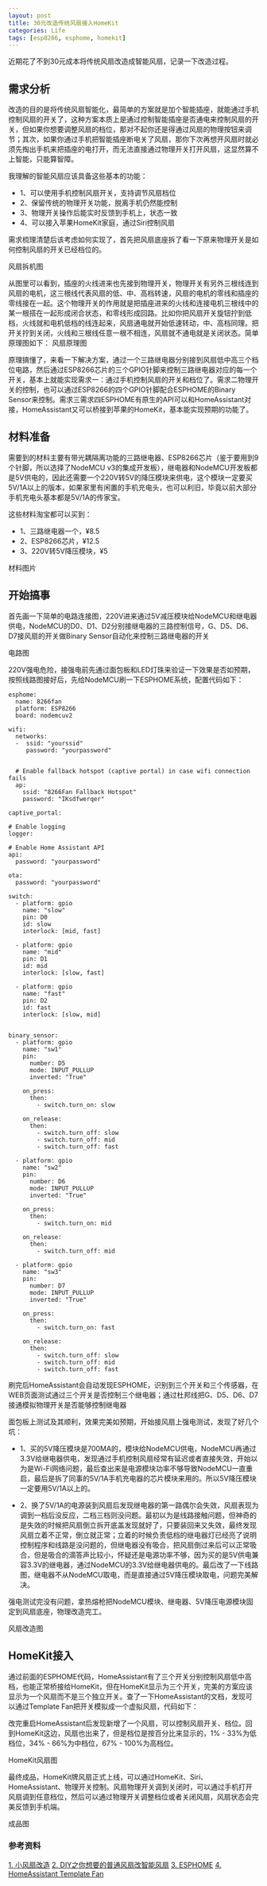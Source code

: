 ```yaml
---
layout: post
title: 30元改造传统风扇接入HomeKit
categories: Life
tags: [esp8266, esphome, homekit]
---
```


近期花了不到30元成本将传统风扇改造成智能风扇，记录一下改造过程。


## 需求分析
改造的目的是将传统风扇智能化，最简单的方案就是加个智能插座，就能通过手机控制风扇的开关了，这种方案本质上是通过控制智能插座是否通电来控制风扇的开关，但如果你想要调整风扇的档位，那对不起你还是得通过风扇的物理按钮来调节；其次，如果你通过手机把智能插座断电关了风扇，那你下次再想开风扇时就必须先掏出手机来把插座的电打开，而无法直接通过物理开关打开风扇，这显然算不上智能，只能算智障。

我理解的智能风扇应该具备这些基本的功能：

-   1、可以使用手机控制风扇开关，支持调节风扇档位
-   2、保留传统的物理开关功能，脱离手机仍然能控制
-   3、物理开关操作后能实时反馈到手机上，状态一致
-   4、可以接入苹果HomeKit家庭，通过Siri控制风扇

需求梳理清楚后该考虑如何实现了，首先把风扇底座拆了看一下原来物理开关是如何控制风扇的开关已经档位的。

风扇拆机图

从图里可以看到，插座的火线进来也先接到物理开关，物理开关有另外三根线连到风扇的电机，这三根线代表风扇的低、中、高档转速，风扇的电机的零线和插座的零线接在一起。这个物理开关的作用就是把插座进来的火线和连接电机三根线中的某一根搭在一起形成闭合状态，和零线形成回路。比如你把风扇开关旋钮拧到低档，火线就和电机低档的线连起来，风扇通电就开始低速转动，中、高档同理。把开关拧到关闭，火线和三根线任意一根不相连，风扇就不通电就是关闭状态。简单原理图如下：
风扇原理图

原理搞懂了，来看一下解决方案，通过一个三路继电器分别接到风扇低中高三个档位电路，然后通过ESP8266芯片的三个GPIO针脚来控制三路继电器对应的每一个开关，基本上就能实现需求一：通过手机控制风扇的开关和档位了。需求二物理开关的控制，也可以通过ESP8266的四个GPIO针脚配合ESPHOME的Binary Sensor来控制。需求三需求四ESPHOME有原生的API可以和HomeAssistant对接，HomeAssistant又可以桥接到苹果的HomeKit，基本能实现预期的功能了。

## 材料准备
需要到的材料主要有带光耦隔离功能的三路继电器、ESP8266芯片（鉴于要用到9个针脚，所以选择了NodeMCU v3的集成开发板），继电器和NodeMCU开发板都是5V供电的，因此还需要一个220V转5V的降压模块来供电，这个模块一定要买5V/1A以上的版本，如果家里有闲置的手机充电头，也可以利旧，毕竟以前大部分手机充电头基本都是5V/1A的传家宝。

这些材料淘宝都可以买到：

* 1、三路继电器一个，¥8.5
* 2、ESP8266芯片，¥12.5
* 3、220V转5V降压模块，¥5

材料图片

## 开始搞事
首先画一下简单的电路连接图，220V进来通过5V减压模块给NodeMCU和继电器供电，NodeMCU的D0、D1、D2分别接继电器的三路控制信号，G、D5、D6、D7接风扇的开关做Binary Sensor自动化来控制三路继电器的开关

电路图

220V强电危险，接强电前先通过面包板和LED灯珠来验证一下效果是否如预期，按照线路图接好后，先给NodeMCU刷一下ESPHOME系统，配置代码如下：

```
esphome:
  name: 8266fan
  platform: ESP8266
  board: nodemcuv2

wifi:
  networks:
  -  ssid: "yourssid"
     password: "yourpassword"


  # Enable fallback hotspot (captive portal) in case wifi connection fails
  ap:
    ssid: "8266Fan Fallback Hotspot"
    password: "IKsdfwerqer"

captive_portal:

# Enable logging
logger:

# Enable Home Assistant API
api:
  password: "yourpassword"

ota:
  password: "yourpassword"

switch:
  - platform: gpio
    name: "slow"
    pin: D0
    id: slow
    interlock: [mid, fast]

  - platform: gpio
    name: "mid"
    pin: D1
    id: mid
    interlock: [slow, fast]
    
  - platform: gpio
    name: "fast"
    pin: D2
    id: fast
    interlock: [slow, mid]
    

binary_sensor:
  - platform: gpio
    name: "sw1"
    pin:
      number: D5
      mode: INPUT_PULLUP
      inverted: "True"

    on_press: 
      then:
        - switch.turn_on: slow

    on_release: 
      then:
        - switch.turn_off: slow
        - switch.turn_off: mid
        - switch.turn_off: fast

  - platform: gpio
    name: "sw2"
    pin:
      number: D6
      mode: INPUT_PULLUP
      inverted: "True"

    on_press: 
      then:
        - switch.turn_on: mid

    on_release: 
      then:
        - switch.turn_off: mid
 
  - platform: gpio
    name: "sw3"
    pin:
      number: D7
      mode: INPUT_PULLUP
      inverted: "True"

    on_press: 
      then:
        - switch.turn_on: fast

    on_release: 
      then:
        - switch.turn_off: slow
        - switch.turn_off: mid
        - switch.turn_off: fast
```

刷完后HomeAssistant会自动发现ESPHOME，识别到三个开关和三个传感器，在WEB页面测试通过三个开关是否控制三个继电器；通过杜邦线把G、D5、D6、D7接通模拟物理开关是否能够控制继电器


面包板上测试及其顺利，效果完美如预期，开始接风扇上强电测试，发现了好几个坑：

* 1、买的5V降压模块是700MA的，模块给NodeMCU供电，NodeMCU再通过3.3V给继电器供电，发现通过手机控制风扇经常有延迟或者直接失效，开始以为是Wi-Fi网络问题，最后查出来是电源模块功率不够导致NodeMCU一直重启，最后是拆了同事的5V/1A手机充电器的芯片模块来用的。所以5V降压模块一定要用5V/1A以上的。

* 2、换了5V/1A的电源装到风扇后发现继电器的第一路偶尔会失效，风扇表现为调到一档后没反应，二档三档则没问题。最初以为是线路接触问题，但神奇的是失效的时候把风扇倒立拆开底盖发现就好了，只要装回来又失效，最终发现风扇立着不正常，倒立就正常；立着的时候负责低档的继电器灯已经亮了说明控制程序和线路是没问题的，但继电器没有吸合，把风扇倒过来后可以正常吸合，但是吸合的滴答声比较小，怀疑还是电源功率不够，因为买的是5V供电兼容3.3V的继电器，通过NodeMCU的3.3V给继电器供电的。最后改了一下线路图，继电器不从NodeMCU取电，而是直接通过5V降压模块取电，问题完美解决。



强电测试完没有问题，拿热熔枪把NodeMCU模块、继电器、5V降压电源模块固定到风扇底座，物理改造完工。

风扇改造图


## HomeKit接入

通过前面的ESPHOME代码，HomeAssistant有了三个开关分别控制风扇低中高档，也能正常桥接给HomeKit，但在HomeKit显示为三个开关，完美的方案应该显示为一个风扇而不是三个独立开关。查了一下HomeAssistant的文档，发现可以通过Template Fan把开关模拟成一个虚拟风扇，代码如下：


改完重启HomeAssistant后发现新增了一个风扇，可以控制风扇开关、档位。回到HomeKit这边，风扇也出来了，但是档位是按百分比来显示的，1% - 33%为低档位，34% - 66%为中档位，67% - 100%为高档位。

HomeKit风扇图

最终成品，HomeKit牌风扇正式上线，可以通过HomeKit、Siri、HomeAssistant、物理开关控制。风扇物理开关调到关闭时，可以通过手机打开风扇调到任意档位，然后可以通过物理开关调整档位或者关闭风扇，风扇状态会完美反馈到手机端。

成品图

### 参考资料
[1. 小风扇改造](https://bbs.hassbian.com/forum.php?mod=viewthread&tid=8776)
[2. DIY之你想要的普通风扇改智能风扇](https://bbs.hassbian.com/forum.php?mod=viewthread&tid=9648)
[3. ESPHOME](https://esphome.io)
[4. HomeAssistant Template Fan](https://www.home-assistant.io/integrations/fan.template/)
